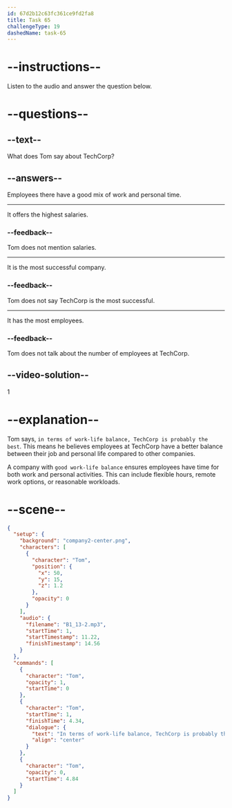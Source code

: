 ```yaml
---
id: 67d2b12c63fc361ce9fd2fa8
title: Task 65
challengeType: 19
dashedName: task-65
---
```


<!-- (Audio) Tom: In terms of work-life balance, TechCorp is probably the best. -->

# --instructions--

Listen to the audio and answer the question below.

# --questions--

## --text--

What does Tom say about TechCorp?  

## --answers--

Employees there have a good mix of work and personal time.  

---

It offers the highest salaries.  

### --feedback--

Tom does not mention salaries. 

---

It is the most successful company.  

### --feedback--

Tom does not say TechCorp is the most successful.  

---

It has the most employees.  

### --feedback--

Tom does not talk about the number of employees at TechCorp.  

## --video-solution--

1  

# --explanation--

Tom says, `in terms of work-life balance, TechCorp is probably the best`. This means he believes employees at TechCorp have a better balance between their job and personal life compared to other companies.  

A company with `good work-life balance` ensures employees have time for both work and personal activities. This can include flexible hours, remote work options, or reasonable workloads.

# --scene--

```json
{
  "setup": {
    "background": "company2-center.png",
    "characters": [
      {
        "character": "Tom",
        "position": {
          "x": 50,
          "y": 15,
          "z": 1.2
        },
        "opacity": 0
      }
    ],
    "audio": {
      "filename": "B1_13-2.mp3",
      "startTime": 1,
      "startTimestamp": 11.22,
      "finishTimestamp": 14.56
    }
  },
  "commands": [
    {
      "character": "Tom",
      "opacity": 1,
      "startTime": 0
    },
    {
      "character": "Tom",
      "startTime": 1,
      "finishTime": 4.34,
      "dialogue": {
        "text": "In terms of work-life balance, TechCorp is probably the best.",
        "align": "center"
      }
    },
    {
      "character": "Tom",
      "opacity": 0,
      "startTime": 4.84
    }
  ]
}
```
